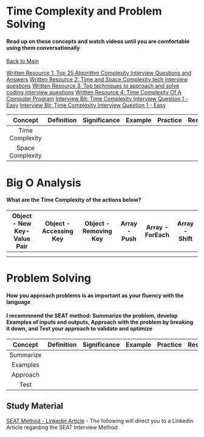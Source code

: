 # Time Complexity and Problem Solving

#### Read up on these concepts and watch videos until you are comfortable using them conversationally

[Back to Main](../README.md)

[Written Resource 1: Top 25 Algorithm Complexity Interview Questions and Answers](https://interviewprep.org/algorithm-complexity-interview-questions/)
[Written Resource 2: Time and Space Complexity tech interview questions](https://r-fraktas.medium.com/time-and-space-complexity-tech-interview-questions-3cee8ba14)
[Written Resource 3: Top techniques to approach and solve coding interview questions](https://www.techinterviewhandbook.org/coding-interview-techniques/)
[Written Resource 4: Time Complexity Of A Computer Program](https://www.interviewbit.com/courses/programming/time-complexity/)
[Interview Bit: Time Complexity Interview Question 1 - Easy](https://www.interviewbit.com/problems/loopcmpl/)
[Interview Bit: Time Complexity Interview Question 1 - Easy]([https://www.interviewbit.com/problems/loopcmpl/](https://www.interviewbit.com/problems/reccmpl1/))


| Concept | Definition | Significance | Example | Practice | Resources |
| :-------: | ------- | ------- | ------- | ------- | ------- |
|   Time Complexity      |         |         |         |         |         |
|   Space Complexity      |         |         |         |         |         |

# Big O Analysis
#### What are the Time Complexity of the actions below?

| Object - New Key-Value Pair | Object - Accessing Key | Object - Removing Key | Array - Push | Array - ForEach | Array - Shift |
| ------- | ------- | ------- | ------- | ------- | ------- |
|         |         |         |         |         |         |
|         |         |         |         |         |         |



# Problem Solving
#### How you approach problems is as important as your fluency with the language

#### I recommnend the SEAT method: Summarize the problem, develop Examples of inputs and outputs, Approach with the problem by breaking it down, and Test your approach to validate and optimize

| Concept | Definition | Significance | Example | Practice | Resources |
| :-------: | ------- | ------- | ------- | ------- | ------- |
| Summarize      |         |         |         |         |         |
|  Examples      |         |         |         |         |         |
|    Approach    |         |         |         |         |         |
|     Test    |         |         |         |         |         |


## Study Material 

[SEAT Method - Linkedin Article](https://www.linkedin.com/pulse/use-seat-structure-your-next-interview-i-bet-you-crack-p-k#:~:text=SEAT%20is%20an%20acronym%20that,and%20how%20you%20handled%20them.) - The following will direct you to a Linkedin Article regarding the SEAT Interview Method 
